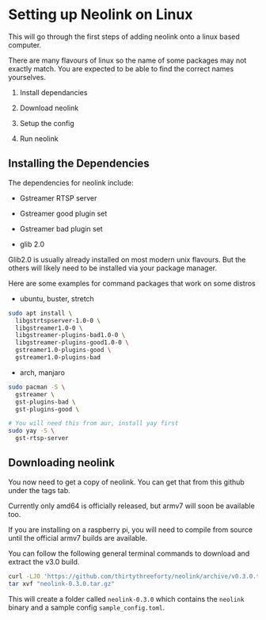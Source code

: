 # Setting up Neolink on Linux

This will go through the first steps of adding neolink onto a
linux based computer.

There are many flavours of linux so the name of some packages
may not exactly match. You are expected to be able to find the
correct names yourselves.

1. Install dependancies

2. Download neolink

3. Setup the config

4. Run neolink

## Installing the Dependencies

The dependencies for neolink include:

- Gstreamer RTSP server

- Gstreamer good plugin set

- Gstreamer bad plugin set

- glib 2.0

Glib2.0 is usually already installed on most modern unix flavours.
But the others will likely need to be installed via your package
manager.

Here are some examples for command packages that work on some distros

- ubuntu, buster, stretch

```bash
sudo apt install \
  libgstrtspserver-1.0-0 \
  libgstreamer1.0-0 \
  libgstreamer-plugins-bad1.0-0 \
  libgstreamer-plugins-good1.0-0 \
  gstreamer1.0-plugins-good \
  gstreamer1.0-plugins-bad
```

- arch, manjaro

```bash
sudo pacman -S \
  gstreamer \
  gst-plugins-bad \
  gst-plugins-good \

# You will need this from aur, install yay first
sudo yay -S \
  gst-rtsp-server
```

## Downloading neolink

You now need to get a copy of neolink. You can get that from this
github under the tags tab.

Currently only amd64 is officially released, but armv7 will soon
be available too.

If you are installing on a raspberry pi, you will need to compile
from source until the official armv7 builds are available.

You can follow the following general terminal commands to download
and extract the v3.0 build.

```bash
curl -LJO 'https://github.com/thirtythreeforty/neolink/archive/v0.3.0.tar.gz'
tar xvf "neolink-0.3.0.tar.gz"
```

This will create a folder called `neolink-0.3.0` which contains
the `neolink` binary and a sample config `sample_config.toml`.
